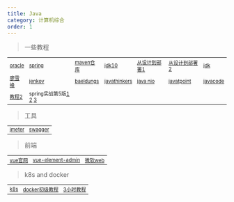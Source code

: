 ```yaml
---
title: Java
category: 计算机综合
order: 1
---
```


> 一些教程
<table width="1033" style="font-size: 0.8em;">
	<tbody>
		<tr>
			<td>
				<a href="https://docs.oracle.com/javase/tutorial/" target="_blank">oracle</a>
			</td>
			<td>
				<a href="https://spring.io/learn" target="_blank">spring</a>
			</td>
			<td>
				<a href="https://mvnrepository.com/search?q=elasticsearch" target="_blank">maven仓库</a>
			</td>
			<td>
				<a href="http://openjdk.java.net/projects/jdk/10/" target="_blank">jdk10</a>
			</td>
			<td>
				<a href="https://github.com/DocsHome/microservices" target="_blank">从设计到部署1</a>
			</td>
			<td>
				<a href="https://docshome.gitbook.io/microservices/" target="_blank">从设计到部署2</a>
			</td>
			<td>
				<a href="http://hg.openjdk.java.net/jdk" target="_blank">jdk</a>
			</td>
		</tr>
		<tr>
			<td>
				<a href="https://www.liaoxuefeng.com/" target="_blank">廖雪峰</a>
			</td>
			<td>
				<a href="https://jenkov.com/tutorials/java-nio/index.html" target="_blank">jenkov</a>
			</td>
			<td>
				<a href="https://www.baeldung.com/spring-security-vs-apache-shiro" target="_blank">baeldungs</a>
			</td>
			<td>
				<a href="http://www.javathinker.net/download.jsp" target="_blank">javathinkers</a>
			</td>
			<td>
				<a href="https://www.tutorialspoint.com/java_nio/index.htm" target="_blank">java nio</a>
			</td>
			<td>
				<a href="https://www.javatpoint.com/" target="_blank">javatpoint</a>
			</td>
			<td>
				<a href="https://www.javacodegeeks.com/category/java/enterprise-java" target="_blank">javacode</a>
			</td>
		</tr>
		<tr>
			<td>
				<a href="https://doocs.gitee.io/advanced-java/" target="_blank">教程2</a>
			</td>
			<td>
				spring实战第5版<a href="https://github.com/PotoYang/spring-in-action-v5-translate" target="_blank">1</a>
				<a href="https://github.com/habuma/spring-in-action-5-samples" target="_blank">2</a>
				<a href="https://www.manning.com/books/spring-in-action-fifth-edition#toc" target="_blank">3</a>
			</td>
		</tr>
	</tbody>
</table>

> 工具
<table width="1033" style="font-size: 0.8em;">
	<tbody>
		<tr>
			<td>
				<a href="https://jmeter.apache.org/" target="_blank">jmeter</a>
			</td>
			<td>
				<a href="https://swagger.io/" target="_blank">swagger</a>
			</td>
		</tr>
	</tbody>
</table>

> 前端
<table width="1033" style="font-size: 0.8em;">
	<tbody>
		<tr>
			<td>
				<a href="https://cn.vuejs.org/" target="_blank">vue官网</a>
			</td>
			<td>
				<a href="https://panjiachen.github.io/vue-element-admin-site/zh/guide/#%E5%8A%9F%E8%83%BD" target="_blank">vue-element-admin</a>
			</td>
			<td>
				<a href="https://github.com/microsoft/Web-Dev-For-Beginners" target="_blank">微软web</a>
			</td>
		</tr>
	</tbody>
</table>


> k8s and docker
<table width="1033" style="font-size: 0.8em;">
	<tbody>
		<tr>
			<td>
				<a href="https://kubernetes.io/docs/home/" target="_blank">k8s</a>
			</td>
			<td>
				<a href="https://www.runoob.com/docker/docker-tutorial.html" target="_blank">docker初级教程</a>
			</td>
			<td>
				<a href="https://medium.com/free-code-camp/learn-kubernetes-in-under-3-hours-a-detailed-guide-to-orchestrating-containers-114ff420e882" target="_blank">3小时教程</a>
			</td>
		</tr>
	</tbody>
</table>